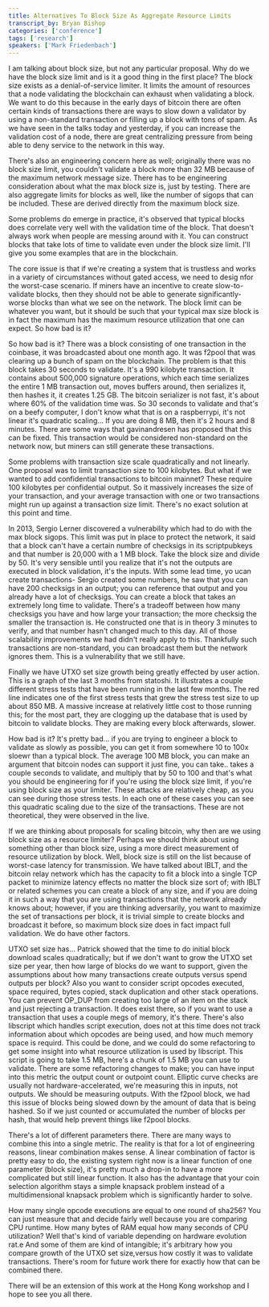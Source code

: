 ```yaml
---
title: Alternatives To Block Size As Aggregate Resource Limits
transcript_by: Bryan Bishop
categories: ['conference']
tags: ['research']
speakers: ['Mark Friedenbach']
---
```


I am talking about block size, but not any particular proposal. Why do we have the block size limit and is it a good thing in the first place? The block size exists as a denial-of-service limiter. It limits the amount of resources that a node validating the blockchain can exhaust when validating a block. We want to do this because in the early days of bitcoin there are often certain kinds of transactions there are ways to slow down a validator by using a non-standard transaction or filling up a block with tons of spam. As we have seen in the talks today and yesterday, if you can increase the validation cost of a node, there are great centralizing pressure from being able to deny service to the network in this way.

There's also an engineering concern here as well; originally there was no block size limit, you couldn't validate a block more than 32 MB because of the maximum network message size. There has to be engineering consideration about what the max block size is, just by testing. There are also aggregate limits for blocks as well, like the number of sigops that can be included. These are derived directly from the maximum block size.

Some problems do emerge in practice, it's observed that typical blocks does correlate very well with the validation time of the block. That doesn't always work when people are messing around with it. You can construct blocks that take lots of time to validate even under the block size limit. I'll give you some examples that are in the blockchain.

The core issue is that if we're creating a system that is trustless and works in a variety of circumstances without gated access, we need to desig nfor the worst-case scenario. If miners have an incentive to create slow-to-validate blocks, then they should not be able to generate significantly-worse blocks than what we see on the network. The block limit can be whatever you want, but it should be such that your typical max size block is in fact the maximum has the maximum resource utilization that one can expect. So how bad is it?

So how bad is it? There was a block consisting of one transaction in the coinbase, it was broadcasted about one month ago. It was f2pool that was clearing up a bunch of spam on the blockchain. The problem is that this block takes 30 seconds to validate. It's a 990 kilobyte transaction. It contains about 500,000 signature operations, which each time serializes the entire 1 MB transaction out, moves buffers around, then serializes it, then hashes it, it creates 1.25 GB. The bitcoin serializer is not fast, it's about where 60% of the validation time was. So 30 seconds to validate and that's on a beefy computer, I don't know what that is on a raspberrypi, it's not linear it's quadratic scaling... If you are doing 8 MB, then it's 2 hours and 8 minutes. There are some ways that gavinandresen has proposed that this can be fixed. This transaction would be considered non-standard on the network now, but miners can still generate these transactions.

Some problems with transaction size scale quadratically and not linearly. One proposal was to limit transaction size to 100 kilobytes. But what if we wanted to add confidential transactions to bitcoin mainnet? These require 100 kilobytes per confidential output. So it massively increases the size of your transaction, and your average transaction with one or two transactions might run up against a transaction size limit. There's no exact solution at this point and time.

In 2013, Sergio Lerner discovered a vulnerability which had to do with the max block sigops. This limit was put in place to protect the network, it said that a block can't have a certain numbre of checksigs in its scriptpubkeys and that number is 20,000 with a 1 MB block. Take the block size and divide by 50. It's very sensible until you realize that it's not the outputs are executed in block validation, it's the inputs. With some lead time, yo ucan create transactions- Sergio created some numbers, he saw that you can have 200 checksigs in an output; you can reference that output and you already have a lot of checksigs. You can create a block that takes an extremely long time to validate. There's a tradeoff between how many checksigs you have and how large your transaction; the more checksig the smaller the transaction is. He constructed one that is in theory 3 minutes to verify, and that number hasn't changed much to this day. All of those scalability improvements we had didn't really apply to this. Thankfully such transactions are non-standard, you can broadcast them but the network ignores them. This is a vulnerability that we still have.

Finally we have UTXO set size growth being greatly effected by user action. This is a graph of the last 3 months from statoshi. It illustrates a couple different stress tests that have been running in the last few months. The red line indicates one of the first stress tests that grew the stress test size to up about 850 MB. A massive increase at relatively little cost to those running this; for the most part, they are clogging up the database that is used by bitcoin to validate blocks. They are making every block afterwards, slower.

How bad is it? It's pretty bad... if you are trying to engineer a block to validate as slowly as possible, you can get it from somewhere 10 to 100x sloewr than a typical block. The average 100 MB block, you can make an argument that bitcoin nodes can support it just fine, you can take.. takes a couple seconds to validate, and multiply that by 50 to 100 and that's what you should be engineering for if you're using the block size limit, if you're using block size as your limiter. These attacks are relatively cheap, as you can see during those stress tests. In each one of these cases you can see this quadratic scaling due to the size of the transactions. These are not theoretical, they were observed in the live.

If we are thinking about proposals for scaling bitcoin, why then are we using block size as a resource limiter? Perhaps we should think about using something other than block size, using a more direct measurement of resource utilization by block. Well, block size is still on the list because of worst-case latency for transmission. We have talked about IBLT, and the bitcoin relay network which has the capacity to fit a block into a single TCP packet to minimize latency effects no matter the block size sort of; with IBLT or related schemes you can create a block of any size, and if you are doing it in such a way that you are using transactions that the network already knows about; however, if you are thinking adversarily, you want to maximize the set of transactions per block, it is trivial simple to create blocks and broadcast it before, so maximum block size does in fact impact full validation. We do have other factors.

UTXO set size has... Patrick showed that the time to do initial block download scales quadratically; but if we don't want to grow the UTXO set size per year, then how large of blocks do we want to support, given the assumptions about how many transactions create outputs versus spend outputs per block? Also you want to consider script opcodes executed, space required, bytes copied, stack duplication and other stack operations. You can prevent OP\_DUP from creating too large of an item on the stack and just rejecting a transaction. It does exist there, so if you want to use a transaction that uses a couple megs of memory, it's there. There's also libscript which handles script execution, does not at this time does not track information about which opcodes are being used, and how much memory space is requird. This could be done, and we could do some refactoring to get some insight into what resource utilization is used by libscript. This script is going to take 1.5 MB, here's a chunk of 1.5 MB you can use to validate. There are some refactoring changes to make; you can have input into this metric the output count or outpoint count. Elliptic curve checks are usually not hardware-accelerated, we're measuring this in inputs, not outputs. We should be measuring outputs. With the f2pool block, we had this issue of blocks being slowed down by the amount of data that is being hashed. So if we just counted or accumulated the number of blocks per hash, that would help prevent things like f2pool blocks.

There's a lot of different parameters there. There are many ways to combine this into a single metric. The reality is that for a lot of engineering reasons, linear combination makes sense. A linear combination of factor is pretty easy to do, the existing system right now is a linear function of one parameter (block size), it's pretty much a drop-in to have a more complicated but still linear function. It also has the advantage that your coin selection algorithm stays a simple knapsack problem instead of a multidimensional knapsack problem which is significantly harder to solve.

How many single opcode executions are equal to one round of sha256? You can just measure that and decide fairly well because you are comparing CPU runtime. How many bytes of RAM equal how many seconds of CPU utilization? Well that's kind of variable depending on hardware evolution rat.e And some of them are kind of intangible; it's arbitrary how you compare growth of the UTXO set size,versus how costly it was to validate transactions. There's room for future work there for exactly how that can be combined there.

There will be an extension of this work at the Hong Kong workshop and I hope to see you all there.
